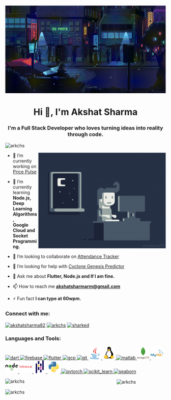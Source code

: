![MasterHead](https://github.com/arkchs/arkchs/blob/main/night-drive.gif)
<h1 align="center">Hi 👋, I'm Akshat Sharma</h1>
<h3 align="center">I'm a Full Stack Developer who loves turning ideas into reality through code.</h3>
<p align="left"> <img src="https://komarev.com/ghpvc/?username=arkchs&label=Profile%20views&color=0e75b6&style=flat" alt="arkchs" /> </p>

<!-- <p align="left"> <a href="https://github.com/ryo-ma/github-profile-trophy"><img src="https://github-profile-trophy.vercel.app/?username=arkchs" alt="arkchs" /></a> </p> -->
<img align="right" alt="Coding" width="400" src="https://github.com/arkchs/arkchs/blob/main/late-night.gif"/>

- 🔭 I’m currently working on [Price Pulse](https://github.com/arkchs/PricePulse)

- 🌱 I’m currently learning **Node.js, Deep Learning Algorithms, </br> Google Cloud and Socket Programming.**

- 👯 I’m looking to collaborate on [Attendance Tracker](https://github.com/arkchs/attendance-tracker)

- 🤝 I’m looking for help with [Cyclone Genesis Predictor](https://github.com/arkchs/LSTM-based-Cyclone-Genesis-Predictions)

- 💬 Ask me about **Flutter, Node.js and If I am fine.**

- 📫 How to reach me **akshatsharmarm@gmail.com**

- ⚡ Fun fact **I can type at 60wpm.**

<h3 align="left">Connect with me:</h3>
<p align="left">
<a href="https://linkedin.com/in/akshatsharma82" target="blank"><img align="center" src="https://raw.githubusercontent.com/rahuldkjain/github-profile-readme-generator/master/src/images/icons/Social/linked-in-alt.svg" alt="akshatsharma82" height="30" width="40" /></a>
<a href="https://kaggle.com/arkchs" target="blank"><img align="center" src="https://raw.githubusercontent.com/rahuldkjain/github-profile-readme-generator/master/src/images/icons/Social/kaggle.svg" alt="arkchs" height="30" width="40" /></a>
<a href="https://www.leetcode.com/sharked" target="blank"><img align="center" src="https://raw.githubusercontent.com/rahuldkjain/github-profile-readme-generator/master/src/images/icons/Social/leet-code.svg" alt="sharked" height="30" width="40" /></a>
</p>

<h3 align="left">Languages and Tools:</h3>
<p align="left"> <a href="https://dart.dev" target="_blank" rel="noreferrer"> <img src="https://www.vectorlogo.zone/logos/dartlang/dartlang-icon.svg" alt="dart" width="40" height="40"/> </a> <a href="https://firebase.google.com/" target="_blank" rel="noreferrer"> <img src="https://www.vectorlogo.zone/logos/firebase/firebase-icon.svg" alt="firebase" width="40" height="40"/> </a> <a href="https://flutter.dev" target="_blank" rel="noreferrer"> <img src="https://www.vectorlogo.zone/logos/flutterio/flutterio-icon.svg" alt="flutter" width="40" height="40"/> </a> <a href="https://cloud.google.com" target="_blank" rel="noreferrer"> <img src="https://www.vectorlogo.zone/logos/google_cloud/google_cloud-icon.svg" alt="gcp" width="40" height="40"/> </a> <a href="https://git-scm.com/" target="_blank" rel="noreferrer"> <img src="https://www.vectorlogo.zone/logos/git-scm/git-scm-icon.svg" alt="git" width="40" height="40"/> </a> <a href="https://www.java.com" target="_blank" rel="noreferrer"> <img src="https://raw.githubusercontent.com/devicons/devicon/master/icons/java/java-original.svg" alt="java" width="40" height="40"/> </a> <a href="https://www.linux.org/" target="_blank" rel="noreferrer"> <img src="https://raw.githubusercontent.com/devicons/devicon/master/icons/linux/linux-original.svg" alt="linux" width="40" height="40"/> </a> <a href="https://www.mathworks.com/" target="_blank" rel="noreferrer"> <img src="https://upload.wikimedia.org/wikipedia/commons/2/21/Matlab_Logo.png" alt="matlab" width="40" height="40"/> </a> <a href="https://www.mongodb.com/" target="_blank" rel="noreferrer"> <img src="https://raw.githubusercontent.com/devicons/devicon/master/icons/mongodb/mongodb-original-wordmark.svg" alt="mongodb" width="40" height="40"/> </a> <a href="https://www.mysql.com/" target="_blank" rel="noreferrer"> <img src="https://raw.githubusercontent.com/devicons/devicon/master/icons/mysql/mysql-original-wordmark.svg" alt="mysql" width="40" height="40"/> </a> <a href="https://nodejs.org" target="_blank" rel="noreferrer"> <img src="https://raw.githubusercontent.com/devicons/devicon/master/icons/nodejs/nodejs-original-wordmark.svg" alt="nodejs" width="40" height="40"/> </a> <a href="https://www.oracle.com/" target="_blank" rel="noreferrer"> <img src="https://raw.githubusercontent.com/devicons/devicon/master/icons/oracle/oracle-original.svg" alt="oracle" width="40" height="40"/> </a> <a href="https://pandas.pydata.org/" target="_blank" rel="noreferrer"> <img src="https://raw.githubusercontent.com/devicons/devicon/2ae2a900d2f041da66e950e4d48052658d850630/icons/pandas/pandas-original.svg" alt="pandas" width="40" height="40"/> </a> <a href="https://www.python.org" target="_blank" rel="noreferrer"> <img src="https://raw.githubusercontent.com/devicons/devicon/master/icons/python/python-original.svg" alt="python" width="40" height="40"/> </a> <a href="https://pytorch.org/" target="_blank" rel="noreferrer"> <img src="https://www.vectorlogo.zone/logos/pytorch/pytorch-icon.svg" alt="pytorch" width="40" height="40"/> </a> <a href="https://scikit-learn.org/" target="_blank" rel="noreferrer"> <img src="https://upload.wikimedia.org/wikipedia/commons/0/05/Scikit_learn_logo_small.svg" alt="scikit_learn" width="40" height="40"/> </a> <a href="https://seaborn.pydata.org/" target="_blank" rel="noreferrer"> <img src="https://seaborn.pydata.org/_images/logo-mark-lightbg.svg" alt="seaborn" width="40" height="40"/> </a> </p>

<p><img align="left" src="https://github-readme-stats.vercel.app/api/top-langs?username=arkchs&show_icons=true&locale=en&layout=compact" alt="arkchs" width="350" /></p>

<p><img align="center" src="https://github-readme-stats.vercel.app/api?username=arkchs&show_icons=true&locale=en" alt="arkchs" width="450" /></p>

<p><img align="center" src="https://github-readme-streak-stats.herokuapp.com/?user=arkchs&" alt="arkchs" width="500"/></p>
